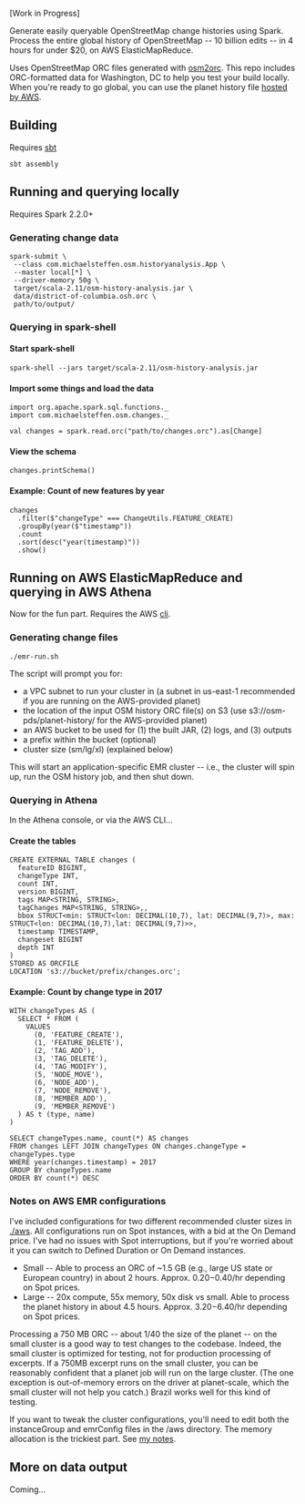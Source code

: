 [Work in Progress]

Generate easily queryable OpenStreetMap change histories using Spark. Process the entire global history of OpenStreetMap -- 10 billion edits -- in 4 hours for under $20, on AWS ElasticMapReduce.

Uses OpenStreetMap ORC files generated with [osm2orc](https://github.com/mojodna/osm2orc). This repo includes ORC-formatted data for Washington, DC to help you test your build locally. When you're ready to go global, you can use the planet history file [hosted by AWS](https://aws.amazon.com/public-datasets/osm/). 

## Building

Requires [sbt](https://www.scala-sbt.org/)

```
sbt assembly
```

## Running and querying locally 

Requires Spark 2.2.0+

### Generating change data
```
spark-submit \
 --class com.michaelsteffen.osm.historyanalysis.App \
 --master local[*] \
 --driver-memory 50g \
 target/scala-2.11/osm-history-analysis.jar \
 data/district-of-columbia.osh.orc \
 path/to/output/
```

### Querying in spark-shell

#### Start spark-shell
```
spark-shell --jars target/scala-2.11/osm-history-analysis.jar
```

#### Import some things and load the data
```
import org.apache.spark.sql.functions._
import com.michaelsteffen.osm.changes._

val changes = spark.read.orc("path/to/changes.orc").as[Change]
```

#### View the schema
```
changes.printSchema()
```

#### Example: Count of new features by year
```
changes
  .filter($"changeType" === ChangeUtils.FEATURE_CREATE)
  .groupBy(year($"timestamp"))
  .count
  .sort(desc("year(timestamp)"))
  .show()
```

## Running on AWS ElasticMapReduce and querying in AWS Athena

Now for the fun part. Requires the AWS [cli](https://aws.amazon.com/cli/).

### Generating change files

```
./emr-run.sh
```

The script will prompt you for:
- a VPC subnet to run your cluster in (a subnet in us-east-1 recommended if you are running on the AWS-provided planet)
- the location of the input OSM history ORC file(s) on S3 (use s3://osm-pds/planet-history/ for the AWS-provided planet)
- an AWS bucket to be used for (1) the built JAR, (2) logs, and (3) outputs
- a prefix within the bucket (optional)
- cluster size (sm/lg/xl) (explained below)

This will start an application-specific EMR cluster -- i.e., the cluster will spin up, run the OSM history job, and then shut down. 

### Querying in Athena

In the Athena console, or via the AWS CLI...

#### Create the tables
```
CREATE EXTERNAL TABLE changes (
  featureID BIGINT,
  changeType INT,
  count INT,
  version BIGINT,
  tags MAP<STRING, STRING>,
  tagChanges MAP<STRING, STRING>,,
  bbox STRUCT<min: STRUCT<lon: DECIMAL(10,7), lat: DECIMAL(9,7)>, max: STRUCT<lon: DECIMAL(10,7),lat: DECIMAL(9,7)>>,
  timestamp TIMESTAMP, 
  changeset BIGINT
  depth INT
)
STORED AS ORCFILE
LOCATION 's3://bucket/prefix/changes.orc';
```

#### Example: Count by change type in 2017
```
WITH changeTypes AS (
  SELECT * FROM (
    VALUES
      (0, 'FEATURE_CREATE'),
      (1, 'FEATURE_DELETE'),
      (2, 'TAG_ADD'),
      (3, 'TAG_DELETE'),
      (4, 'TAG_MODIFY'),
      (5, 'NODE_MOVE'),
      (6, 'NODE_ADD'),
      (7, 'NODE_REMOVE'),
      (8, 'MEMBER_ADD'),
      (9, 'MEMBER_REMOVE')
  ) AS t (type, name) 
)

SELECT changeTypes.name, count(*) AS changes
FROM changes LEFT JOIN changeTypes ON changes.changeType = changeTypes.type
WHERE year(changes.timestamp) = 2017
GROUP BY changeTypes.name
ORDER BY count(*) DESC
```

### Notes on AWS EMR configurations

I've included configurations for two different recommended cluster sizes in [./aws](/aws). All configurations run on Spot instances, with a bid at the On Demand price. I've had no issues with Spot interruptions, but if you're worried about it you can switch to Defined Duration or On Demand instances.

- Small -- Able to process an ORC of ~1.5 GB (e.g., large US state or European country) in about 2 hours. Approx. $0.20-$0.40/hr depending on Spot prices.
- Large -- 20x compute, 55x memory, 50x disk vs small. Able to process the planet history in about 4.5 hours. Approx. $3.20-$6.40/hr depending on Spot prices.

Processing a 750 MB ORC -- about 1/40 the size of the planet -- on the small cluster is a good way to test changes to the codebase. Indeed, the small cluster is optimized for testing, not for production processing of excerpts. If a 750MB excerpt runs on the small cluster, you can be reasonably confident that a planet job will run on the large cluster. (The one exception is out-of-memory errors on the driver at planet-scale, which the small cluster will not help you catch.) Brazil works well for this kind of testing.

If you want to tweak the cluster configurations, you'll need to edit both the instanceGroup and emrConfig files in the /aws directory. The memory allocation is the trickiest part. See [my notes](aws/README.md). 

## More on data output 

Coming...

